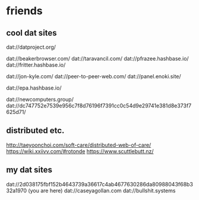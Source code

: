 # friends

## cool dat sites

dat://datproject.org/

dat://beakerbrowser.com/
dat://taravancil.com/
dat://pfrazee.hashbase.io/
dat://fritter.hashbase.io/

dat://jon-kyle.com/
dat://peer-to-peer-web.com/
dat://panel.enoki.site/

dat://epa.hashbase.io/

dat://newcomputers.group/
dat://dc747752e7539e956c7f8d76196f7391cc0c54d9e29741e381d8e373f7625d71/

## distributed etc.

http://taeyoonchoi.com/soft-care/distributed-web-of-care/
https://wiki.xxiivv.com/#rotonde
https://www.scuttlebutt.nz/

## my dat sites

dat://2d038175fbf152b4643739a36617c4ab4677630286da80988043f68b332a1970 (you are here)
dat://caseyagollan.com
dat://bullshit.systems
